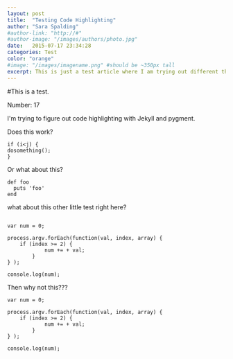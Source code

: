 ```yaml
---
layout: post
title:  "Testing Code Highlighting"
author: "Sara Spalding"
#author-link: "http://#"
#author-image: "/images/authors/photo.jpg"
date:   2015-07-17 23:34:28
categories: Test
color: "orange"
#image: "/images/imagename.png" #should be ~350px tall
excerpt: This is just a test article where I am trying out different things like code highlighting with Jeykll and pygment
---
```


#This is a test.

Number: 17


I'm trying to figure out code highlighting with Jekyll and pygment.

Does this work?

```
if (i<j) {
dosomething();
}
```

Or what about this?

```
def foo
  puts 'foo'
end
```

what about this other little test right here?

```

var num = 0;

process.argv.forEach(function(val, index, array) {
	if (index >= 2) {
            num += + val;
        }
} );

console.log(num);

```

Then why not this???

```
var num = 0;

process.argv.forEach(function(val, index, array) {
	if (index >= 2) {
            num += + val;
        }
} );

console.log(num);
```
